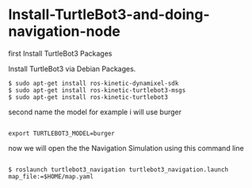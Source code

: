 # Install-TurtleBot3-and-doing-navigation-node



first 
Install TurtleBot3 Packages

Install TurtleBot3 via Debian Packages.

```
$ sudo apt-get install ros-kinetic-dynamixel-sdk
$ sudo apt-get install ros-kinetic-turtlebot3-msgs
$ sudo apt-get install ros-kinetic-turtlebot3
```


second name the model  for example i will use burger 


```

export TURTLEBOT3_MODEL=burger

```

now we will open the the Navigation Simulation using this command line 

```

$ roslaunch turtlebot3_navigation turtlebot3_navigation.launch map_file:=$HOME/map.yaml

```

